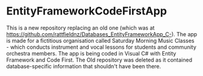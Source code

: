 EntityFrameworkCodeFirstApp
===========================

This is a new repository replacing an old one (which was at https://github.com/rattfieldnz/Databases_EntityFrameworkApp_C-). The app is made for a fictitious organisation called Saturday Morning Music Classes - which conducts instrument and vocal lessons for students and community orchestra members. The app is being coded in Visual C# with Entity Framework and Code First. The Old repository was deleted as it contained database-specific information that shouldn't have been there.
